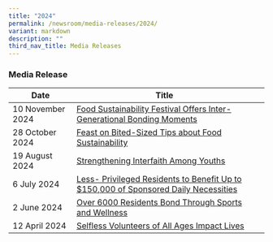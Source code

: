 ```yaml
---
title: "2024"
permalink: /newsroom/media-releases/2024/
variant: markdown
description: ""
third_nav_title: Media Releases
---
```

### Media Release


| Date | Title |  |
| -------- | -------- | -------- |
| 10 November 2024| [Food Sustainability Festival Offers Inter-Generational Bonding Moments](/files/Media%20Advisory/Media_Advisory_2___North_West_Sustainability_Festival_2024.pdf)
| 28 October 2024 | [Feast on Bited-Sized Tips about Food Sustainability](/files/Media%20Advisory/Media_Advisory_1___North_West_Sustainability_Festival_Issued_to_Media.pdf)
| 19 August 2024 | [Strengthening Interfaith Among Youths](/files/Media%20Advisory/Media_Advisory___Interfaith_Network_at_North_West.pdf)
| 6 July 2024 |[Less- Privileged Residents to Benefit Up to $150,000 of Sponsored Daily Necessities](/files/Media%20Advisory/Media_Advisory__Project_Sama_Sama___North_West_6_Jul.pdf)
| 2 June 2024 | [Over 6000 Residents Bond Through Sports and Wellness](/files/Media%20Advisory/Media_Advisory_2___Invite_to_Healthy_Living_Festival_at_North_West___For_Media.pdf)
| 12 April 2024 | [Selfless Volunteers of All Ages Impact Lives](/files/Media%20Advisory/Media_Advisory_North_West_Volunteers_Appreciation_2024.pdf)